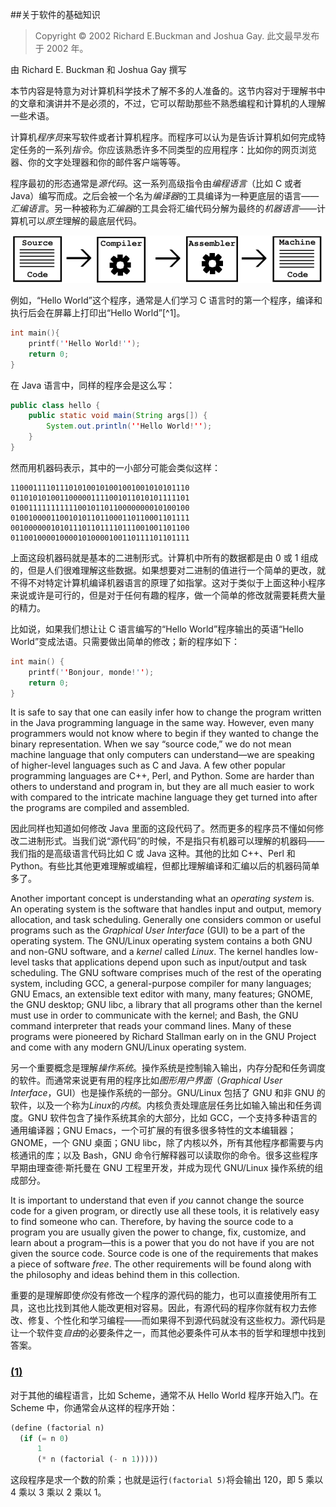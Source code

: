 ##关于软件的基础知识

> Copyright © 2002 Richard E.Buckman and Joshua Gay. 此文最早发布于 2002 年。

由 Richard E. Buckman 和 Joshua Gay 撰写

本节内容是特意为对计算机科学技术了解不多的人准备的。这节内容对于理解书中的文章和演讲并不是必须的，不过，它可以帮助那些不熟悉编程和计算机的人理解一些术语。

计算机*程序员*来写软件或者计算机程序。而程序可以认为是告诉计算机如何完成特定任务的一系列*指令*。你应该熟悉许多不同类型的应用程序：比如你的网页浏览器、你的文字处理器和你的邮件客户端等等。

程序最初的形态通常是*源代码*。这一系列高级指令由*编程语言*（比如 C 或者 Java）编写而成。之后会被一个名为*编译器*的工具编译为一种更底层的语言——*汇编语言*。另一种被称为*汇编器*的工具会将汇编代码分解为最终的*机器语言*——计算机可以*原生*理解的最底层代码。

![code](code.png)

例如，“Hello World”这个程序，通常是人们学习 C 语言时的第一个程序，编译和执行后会在屏幕上打印出“Hello World”[^1]。

```C
int main(){
	printf(''Hello World!'');
    return 0;
} 
```
在 Java 语言中，同样的程序会是这么写：

```Java
public class hello {
	public static void main(String args[]) {
		System.out.println(''Hello World!'');
    }
} 
``` 

然而用机器码表示，其中的一小部分可能会类似这样：

```
1100011110111010100101001001001010101110
0110101010011000001111001011010101111101
0100111111111110010110110000000010100100
0100100001100101011011000110110001101111
0010000001010111011011110111001001101100
0110010000100001010000100110111101101111
```

上面这段机器码就是基本的二进制形式。计算机中所有的数据都是由 0 或 1 组成的，但是人们很难理解这些数据。如果想要对二进制的值进行一个简单的更改，就不得不对特定计算机编译机器语言的原理了如指掌。这对于类似于上面这种小程序来说或许是可行的，但是对于任何有趣的程序，做一个简单的修改就需要耗费大量的精力。

比如说，如果我们想让让 C 语言编写的“Hello World”程序输出的英语“Hello World”变成法语。只需要做出简单的修改；新的程序如下：

```C
int main() {
    printf(''Bonjour, monde!'');
    return 0; 
}
```

It is safe to say that one can easily infer how to change the program
written in the Java programming language in the same way. However, even
many programmers would not know where to begin if they wanted to change
the binary representation. When we say “source code,” we do not mean
machine language that only computers can understand—we are speaking of
higher-level languages such as C and Java. A few other popular
programming languages are C++, Perl, and Python. Some are harder than
others to understand and program in, but they are all much easier to
work with compared to the intricate machine language they get turned
into after the programs are compiled and assembled.

因此同样也知道如何修改 Java 里面的这段代码了。然而更多的程序员不懂如何修改二进制形式。当我们说“源代码”的时候，不是指只有机器可以理解的机器码——我们指的是高级语言代码比如 C 或 Java 这种。其他的比如 C++、Perl 和 Python。有些比其他更难理解或编程，但都比理解编译和汇编以后的机器码简单多了。

Another important concept is understanding what an *operating system*
is. An operating system is the software that handles input and output,
memory allocation, and task scheduling. Generally one considers common
or useful programs such as the *Graphical User Interface* (GUI) to be a
part of the operating system. The GNU/Linux operating system contains a
both GNU and non-GNU software, and a *kernel* called *Linux*. The kernel
handles low-level tasks that applications depend upon such as
input/output and task scheduling. The GNU software comprises much of the
rest of the operating system, including GCC, a general-purpose compiler
for many languages; GNU Emacs, an extensible text editor with many, many
features; GNOME, the GNU desktop; GNU libc, a library that all programs
other than the kernel must use in order to communicate with the kernel;
and Bash, the GNU command interpreter that reads your command lines.
Many of these programs were pioneered by Richard Stallman early on in
the GNU Project and come with any modern GNU/Linux operating system.

另一个重要概念是理解*操作系统*。操作系统是控制输入输出，内存分配和任务调度的软件。而通常来说更有用的程序比如*图形用户界面*（*Graphical User Interface*，GUI）也是操作系统的一部分。GNU/Linux 包括了 GNU 和非 GNU 的软件，以及一个称为*Linux*的*内核*。内核负责处理底层任务比如输入输出和任务调度。GNU 软件包含了操作系统其余的大部分，比如 GCC，一个支持多种语言的通用编译器；GNU Emacs，一个可扩展的有很多很多特性的文本编辑器；GNOME，一个 GNU 桌面；GNU libc，除了内核以外，所有其他程序都需要与内核通讯的库；以及 Bash，GNU 命令行解释器可以读取你的命令。很多这些程序早期由理查德·斯托曼在 GNU 工程里开发，并成为现代 GNU/Linux 操作系统的组成部分。

It is important to understand that even if *you* cannot change the
source code for a given program, or directly use all these tools, it is
relatively easy to find someone who can. Therefore, by having the source
code to a program you are usually given the power to change, fix,
customize, and learn about a program—this is a power that you do not
have if you are not given the source code. Source code is one of the
requirements that makes a piece of software *free*. The other
requirements will be found along with the philosophy and ideas behind
them in this collection.

重要的是理解即使*你*没有修改一个程序的源代码的能力，也可以直接使用所有工具，这也比找到其他人能改更相对容易。因此，有源代码的程序你就有权力去修改、修复、个性化和学习编程——而如果得不到源代码就没有这些权力。源代码是让一个软件变*自由*的必要条件之一，而其他必要条件可从本书的哲学和理想中找到答案。

### [(1)](#DOCF1)

对于其他的编程语言，比如 Scheme，通常不从 Hello World 程序开始入门。在 Scheme 中，你通常会从这样的程序开始：

```lisp
(define (factorial n) 
  (if (= n 0) 
      1
      (* n (factorial (- n 1)))))
```

这段程序是求一个数的阶乘；也就是运行`(factorial 5)`将会输出 120，即 5 乘以 4 乘以 3 乘以 2 乘以 1。
